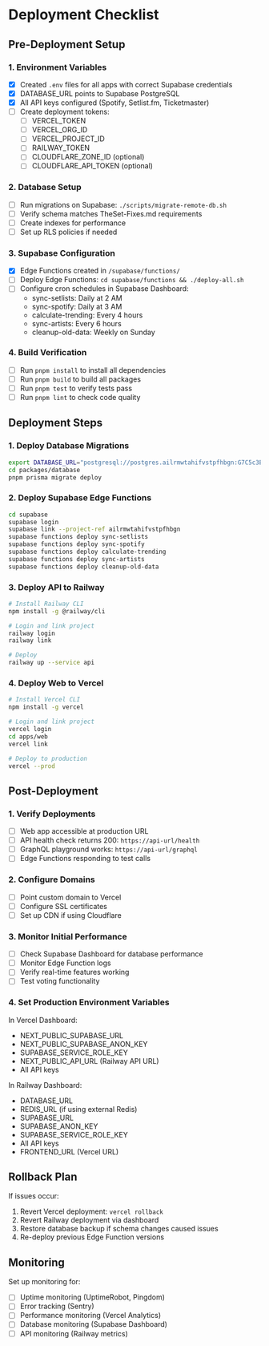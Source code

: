 # Deployment Checklist

## Pre-Deployment Setup

### 1. Environment Variables
- [x] Created `.env` files for all apps with correct Supabase credentials
- [x] DATABASE_URL points to Supabase PostgreSQL
- [x] All API keys configured (Spotify, Setlist.fm, Ticketmaster)
- [ ] Create deployment tokens:
  - [ ] VERCEL_TOKEN
  - [ ] VERCEL_ORG_ID  
  - [ ] VERCEL_PROJECT_ID
  - [ ] RAILWAY_TOKEN
  - [ ] CLOUDFLARE_ZONE_ID (optional)
  - [ ] CLOUDFLARE_API_TOKEN (optional)

### 2. Database Setup
- [ ] Run migrations on Supabase: `./scripts/migrate-remote-db.sh`
- [ ] Verify schema matches TheSet-Fixes.md requirements
- [ ] Create indexes for performance
- [ ] Set up RLS policies if needed

### 3. Supabase Configuration
- [x] Edge Functions created in `/supabase/functions/`
- [ ] Deploy Edge Functions: `cd supabase/functions && ./deploy-all.sh`
- [ ] Configure cron schedules in Supabase Dashboard:
  - sync-setlists: Daily at 2 AM
  - sync-spotify: Daily at 3 AM  
  - calculate-trending: Every 4 hours
  - sync-artists: Every 6 hours
  - cleanup-old-data: Weekly on Sunday

### 4. Build Verification
- [ ] Run `pnpm install` to install all dependencies
- [ ] Run `pnpm build` to build all packages
- [ ] Run `pnpm test` to verify tests pass
- [ ] Run `pnpm lint` to check code quality

## Deployment Steps

### 1. Deploy Database Migrations
```bash
export DATABASE_URL="postgresql://postgres.ailrmwtahifvstpfhbgn:G7C5c3EAjmGe8Ea3@aws-0-us-west-1.pooler.supabase.com:5432/postgres"
cd packages/database
pnpm prisma migrate deploy
```

### 2. Deploy Supabase Edge Functions
```bash
cd supabase
supabase login
supabase link --project-ref ailrmwtahifvstpfhbgn
supabase functions deploy sync-setlists
supabase functions deploy sync-spotify
supabase functions deploy calculate-trending
supabase functions deploy sync-artists
supabase functions deploy cleanup-old-data
```

### 3. Deploy API to Railway
```bash
# Install Railway CLI
npm install -g @railway/cli

# Login and link project
railway login
railway link

# Deploy
railway up --service api
```

### 4. Deploy Web to Vercel
```bash
# Install Vercel CLI
npm install -g vercel

# Login and link project
vercel login
cd apps/web
vercel link

# Deploy to production
vercel --prod
```

## Post-Deployment

### 1. Verify Deployments
- [ ] Web app accessible at production URL
- [ ] API health check returns 200: `https://api-url/health`
- [ ] GraphQL playground works: `https://api-url/graphql`
- [ ] Edge Functions responding to test calls

### 2. Configure Domains
- [ ] Point custom domain to Vercel
- [ ] Configure SSL certificates
- [ ] Set up CDN if using Cloudflare

### 3. Monitor Initial Performance
- [ ] Check Supabase Dashboard for database performance
- [ ] Monitor Edge Function logs
- [ ] Verify real-time features working
- [ ] Test voting functionality

### 4. Set Production Environment Variables
In Vercel Dashboard:
- NEXT_PUBLIC_SUPABASE_URL
- NEXT_PUBLIC_SUPABASE_ANON_KEY
- SUPABASE_SERVICE_ROLE_KEY
- NEXT_PUBLIC_API_URL (Railway API URL)
- All API keys

In Railway Dashboard:
- DATABASE_URL
- REDIS_URL (if using external Redis)
- SUPABASE_URL
- SUPABASE_ANON_KEY
- SUPABASE_SERVICE_ROLE_KEY
- All API keys
- FRONTEND_URL (Vercel URL)

## Rollback Plan

If issues occur:
1. Revert Vercel deployment: `vercel rollback`
2. Revert Railway deployment via dashboard
3. Restore database backup if schema changes caused issues
4. Re-deploy previous Edge Function versions

## Monitoring

Set up monitoring for:
- [ ] Uptime monitoring (UptimeRobot, Pingdom)
- [ ] Error tracking (Sentry)
- [ ] Performance monitoring (Vercel Analytics)
- [ ] Database monitoring (Supabase Dashboard)
- [ ] API monitoring (Railway metrics)